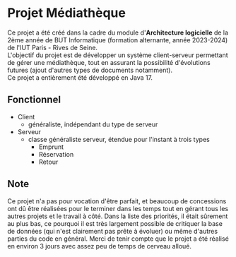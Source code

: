 # Projet **Médiathèque**
Ce projet a été créé dans la cadre du module d'**Architecture logicielle** de la 2ème année de BUT Informatique (formation alternante, année 2023-2024) de l'IUT Paris - Rives de Seine.   
L'objectif du projet est de développer un système client-serveur permettant de gérer une médiathèque, tout en assurant la possibilité d'évolutions futures (ajout d'autres types de documents notamment).  
Ce projet a entièrement été développé en Java 17.

## Fonctionnel
- Client
  - généraliste, indépendant du type de serveur
- Serveur
  - classe généraliste serveur, étendue pour l'instant à trois types
    - Emprunt
    - Réservation
    - Retour

## Note
Ce projet n'a pas pour vocation d'être parfait, et beaucoup de concessions ont dû être réalisées pour le terminer dans les temps tout en gérant tous les autres projets et le travail à côté. Dans la liste des priorités, il était sûrement au plus bas, ce pourquoi il est très largement possible de critiquer la base de données (qui n'est clairement pas prête à évoluer) ou même d'autres parties du code en général. Merci de tenir compte que le projet a été réalisé en environ 3 jours avec assez peu de temps de cerveau alloué.
